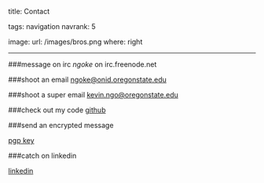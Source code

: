 title: Contact

tags: navigation
navrank: 5

image:
    url: /images/bros.png
    where: right

---

###message on irc
*ngoke* on irc.freenode.net

###shoot an email
ngoke@onid.oregonstate.edu

###shoot a super email
kevin.ngo@oregonstate.edu

###check out my code
[github](http://github.com/ngokevin)

###send an encrypted message

[pgp key](http://pgp.mit.edu:11371/pks/lookup?op=vindex&search=0x0E11100869B85527)

###catch on linkedin

[linkedin](http://www.linkedin.com/pub/kevin-ngo/42/576/b5a)

